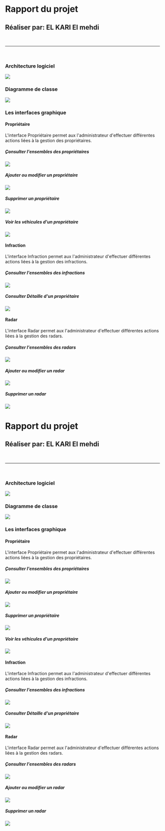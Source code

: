 <h1>Rapport du projet</h1>
<h2>Réaliser par: EL KARI El mehdi</h2>
<br/>
<hr/>
<br/>

<h3>Architecture logiciel</h3>
<img src="_captures/arch-logiciel.png"></img>

<h3>Diagramme de classe</h3>
<img src="_captures/diagramme-classe.jpg"></img>

<h3>Les interfaces graphique</h3>

<h4>Propriétaire</h4>
L'interface Propriétaire permet aux l'administrateur d'effectuer différentes actions liées à la gestion des propriétaires.
<h5>ِConsulter l'ensembles des propriétaires</h5>
<img src="_captures/1-prop.jpg"></img> 
<h5>Ajouter ou modifier un propriétaire</h5> 
<img src="_captures/1.2-ajouter-modifier.jpg"></img>
<h5>Supprimer un propriétaire</h5>
<img src="_captures/1.2-supprimer.jpg"></img>
<h5>Voir les véhicules d'un propriétaire</h5> 
<img src="_captures/1.1-detailV.jpg"></img>

<h4>Infraction</h4>
L'interface Infraction permet aux l'administrateur d'effectuer différentes actions liées à la gestion des infractions.
<h5>ِConsulter l'ensembles des infractions</h5>
<img src="_captures/2-infraction.jpg"></img>
<h5>Consulter Détaille d'un propriétaire</h5> 
<img src="_captures/2.1-detailP.jpg"></img>

<h4>Radar</h4>
L'interface Radar permet aux l'administrateur d'effectuer différentes actions liées à la gestion des radars.
<h5>ِConsulter l'ensembles des radars</h5>
<img src="_captures/radar.jpg"></img>
<h5>Ajouter ou modifier un radar</h5> 
<img src="_captures/3.-modifierRad.jpg"></img>
<h5>Supprimer un radar</h5>
<img src="_captures/3.1supprimer radar.jpg"></img>
<h1>Rapport du projet</h1>
<h2>Réaliser par: EL KARI El mehdi</h2>
<br/>
<hr/>
<br/>

<h3>Architecture logiciel</h3>
<img src="_captures/arch-logiciel.png"></img>

<h3>Diagramme de classe</h3>
<img src="_captures/diagramme-classe.jpg"></img>

<h3>Les interfaces graphique</h3>

<h4>Propriétaire</h4>
L'interface Propriétaire permet aux l'administrateur d'effectuer différentes actions liées à la gestion des propriétaires.
<h5>ِConsulter l'ensembles des propriétaires</h5>
<img src="_captures/1-prop.jpg"></img> 
<h5>Ajouter ou modifier un propriétaire</h5> 
<img src="_captures/1.2-ajouter-modifier.jpg"></img>
<h5>Supprimer un propriétaire</h5>
<img src="_captures/1.2-supprimer.jpg"></img>
<h5>Voir les véhicules d'un propriétaire</h5> 
<img src="_captures/1.1-detailV.jpg"></img>

<h4>Infraction</h4>
L'interface Infraction permet aux l'administrateur d'effectuer différentes actions liées à la gestion des infractions.
<h5>ِConsulter l'ensembles des infractions</h5>
<img src="_captures/2-infraction.jpg"></img>
<h5>Consulter Détaille d'un propriétaire</h5> 
<img src="_captures/2.1-detailP.jpg"></img>

<h4>Radar</h4>
L'interface Radar permet aux l'administrateur d'effectuer différentes actions liées à la gestion des radars.
<h5>ِConsulter l'ensembles des radars</h5>
<img src="_captures/radar.jpg"></img>
<h5>Ajouter ou modifier un radar</h5> 
<img src="_captures/3.-modifierRad.jpg"></img>
<h5>Supprimer un radar</h5>
<img src="_captures/3.1supprimer radar.jpg"></img>
